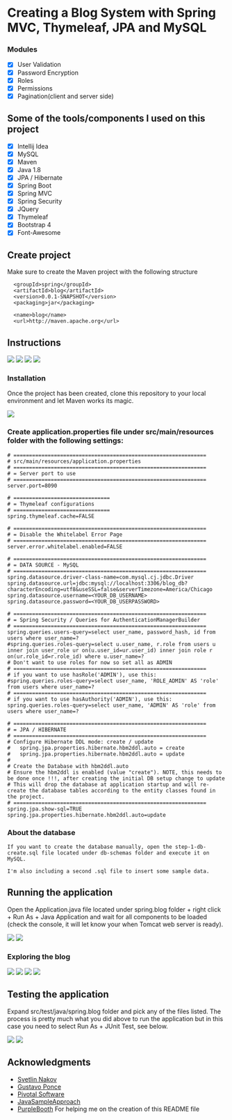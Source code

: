 # Creating a Blog System with Spring MVC, Thymeleaf, JPA and MySQL



### Modules
- [x] User Validation
- [x] Password Encryption
- [x] Roles
- [x] Permissions
- [x] Pagination(client and server side)

## Some of the tools/components I used on this project

- [x] Intellij Idea
- [x] MySQL
- [x] Maven
- [x] Java 1.8
- [x] JPA / Hibernate
- [x] Spring Boot
- [x] Spring MVC
- [x] Spring Security
- [x] JQuery
- [x] Thymeleaf
- [x] Bootstrap 4
- [x] Font-Awesome

## Create project

Make sure to create the Maven project with the following structure
```
  <groupId>spring</groupId>
  <artifactId>blog</artifactId>
  <version>0.0.1-SNAPSHOT</version>
  <packaging>jar</packaging>

  <name>blog</name>
  <url>http://maven.apache.org</url>
```
## Instructions
<img src="samples/maven-create-project-step-1.png"/>
<img src="samples/maven-create-project-step-2.png"/>
<img src="samples/maven-create-project-step-3.png"/>
<img src="samples/maven-create-project-step-4.png"/>

### Installation
Once the project has been created, clone this repository to your local environment and let Maven works its magic.

<img src="samples/maven-update-project.png"/>

### Create application.properties file under src/main/resources folder with the following settings:

```
# ==============================================================
# src/main/resources/application.properties
# ==============================================================
# = Server port to use
# ==============================================================
server.port=8090

# ===============================
# = Thymeleaf configurations
# ===============================
spring.thymeleaf.cache=FALSE

# ==============================================================
# = Disable the Whitelabel Error Page 
# ==============================================================
server.error.whitelabel.enabled=FALSE

# ==============================================================
# = DATA SOURCE - MySQL
# ==============================================================
spring.datasource.driver-class-name=com.mysql.cj.jdbc.Driver
spring.datasource.url=jdbc:mysql://localhost:3306/blog_db?characterEncoding=utf8&useSSL=false&serverTimezone=America/Chicago
spring.datasource.username=<YOUR_DB_USERNAME>
spring.datasource.password=<YOUR_DB_USERPASSWORD>

# ==============================================================
# = Spring Security / Queries for AuthenticationManagerBuilder  
# ==============================================================
spring.queries.users-query=select user_name, password_hash, id from users where user_name=?
#spring.queries.roles-query=select u.user_name, r.role from users u inner join user_role ur on(u.user_id=ur.user_id) inner join role r on(ur.role_id=r.role_id) where u.user_name=?
# Don't want to use roles for now so set all as ADMIN
# ==============================================================
# if you want to use hasRole('ADMIN'), use this:
#spring.queries.roles-query=select user_name, 'ROLE_ADMIN' AS 'role' from users where user_name=?
# ==============================================================
# if you want to use hasAuthority('ADMIN'), use this:
spring.queries.roles-query=select user_name, 'ADMIN' AS 'role' from users where user_name=?

# ==============================================================
# = JPA / HIBERNATE
# ==============================================================
# Configure Hibernate DDL mode: create / update
# 	spring.jpa.properties.hibernate.hbm2ddl.auto = create
# 	spring.jpa.properties.hibernate.hbm2ddl.auto = update
#
# Create the Database with hbm2ddl.auto
# Ensure the hbm2ddl is enabled (value "create"). NOTE, this needs to be done once !!!, after creating the initial DB setup change to update 
# This will drop the database at application startup and will re-create the database tables according to the entity classes found in the project.
# ==============================================================
spring.jpa.show-sql=TRUE
spring.jpa.properties.hibernate.hbm2ddl.auto=update
```

### About the database
```
If you want to create the database manually, open the step-1-db-create.sql file located under db-schemas folder and execute it on MySQL.

I'm also including a second .sql file to insert some sample data.
```

## Running the application
Open the Application.java file located under spring.blog folder + right click + Run As + Java Application and wait for all components to be loaded (check the console, it will let know your when Tomcat web server is ready).

<img src="samples/run-as-java-application.png"/>
<img src="samples/tomcat-webserver-started.png"/>

### Exploring the blog

<img src="samples/blog-home.png"/>
<img src="samples/blog-register.png"/>
<img src="samples/blog-login.png"/>
<img src="samples/blog-users.png"/>

## Testing the application
Expand src/test/java/spring.blog folder and pick any of the files listed. 
The process is pretty much what you did above to run the application but in this case you need to select Run As + JUnit Test, see below.

<img src="samples/test-user-repository.png"/>
<img src="samples/test-user-repository-results.png"/>

## Acknowledgments

* [Svetlin Nakov](http://www.nakov.com/blog/2016/08/05/creating-a-blog-system-with-spring-mvc-thymeleaf-jpa-and-mysql/)
* [Gustavo Ponce](https://medium.com/@gustavo.ponce.ch/spring-boot-spring-mvc-spring-security-mysql-a5d8545d837d)
* [Pivotal Software](https://spring.io/guides/gs/securing-web/)
* [JavaSampleApproach](http://javasampleapproach.com/testing/datajpatest-with-spring-boot)
* [PurpleBooth](https://gist.github.com/PurpleBooth/109311bb0361f32d87a2) For helping me on the creation of this README file
